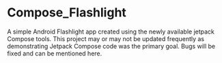 # Compose_Flashlight
A simple Android Flashlight app created using the newly available jetpack Compose tools. This project may or may not be updated frequently as
demonstrating Jetpack Compose code was the primary goal. Bugs will be fixed and can be mentioned here.
